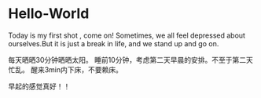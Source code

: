 # Hello-World
Today is my first shot , come on!
Sometimes, we all feel depressed about ourselves.But it is just a break in life, and we stand up and go on.

每天晒晒30分钟晒晒太阳。
睡前10分钟，考虑第二天早晨的安排。不至于第二天忙乱。
醒来3min内下床，不要赖床。

早起的感觉真好！！
